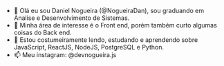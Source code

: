- 👋 Olá eu sou Daniel Nogueira (@NogueiraDan), sou graduando em Analise e Desenvolvimento de Sistemas.
- 👀 Minha área de interesse é o Front end, porém também curto algumas coisas do Back end.
- 🌱 Estou costumeiramente lendo, estudando e aprendendo sobre JavaScript, ReactJS, NodeJS, PostgreSQL e Python.
- 📫 Meu instagram: @devnogueira.js

<!---
NogueiraDan/NogueiraDan is a ✨ special ✨ repository because its `README.md` (this file) appears on your GitHub profile.
You can click the Preview link to take a look at your changes.
--->
